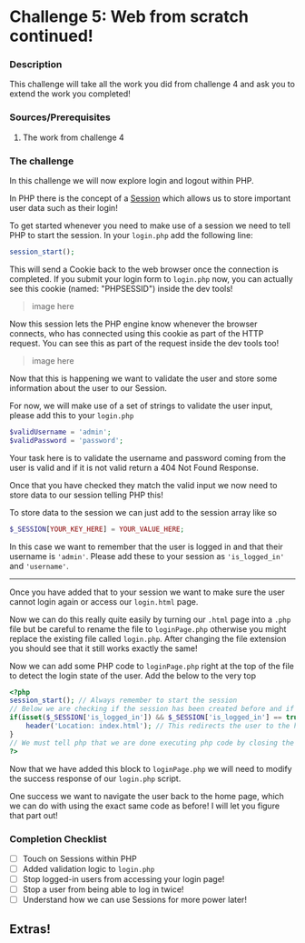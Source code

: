 # Challenge 5: Web from scratch continued!

### Description

This challenge will take all the work you did from challenge 4 and ask you to extend the work you completed!

### Sources/Prerequisites

1. The work from challenge 4

### The challenge

In this challenge we will now explore login and logout within PHP.

In PHP there is the concept of a [Session](https://www.w3schools.com/php/php_sessions.asp) which allows us to store
important user data such as their login!

To get started whenever you need to make use of a session we need to tell PHP to start the session. In your `login.php`
add the following line:

```php 
session_start();
```

This will send a Cookie back to the web browser once the connection is completed. If you submit your login form
to `login.php` now, you can actually see this cookie (named: "PHPSESSID") inside the dev tools!
> image here

Now this session lets the PHP engine know whenever the browser connects, who has connected using this cookie as part of
the HTTP request. You can see this as part of the request inside the dev tools too!
> image here

Now that this is happening we want to validate the user and store some information about the user to our Session.

For now, we will make use of a set of strings to validate the user input, please add this to your `login.php`

```php
$validUsername = 'admin';
$validPassword = 'password';
```

Your task here is to validate the username and password coming from the user is valid and if it is not valid return a
404 Not Found Response.

Once that you have checked they match the valid input we now need to store data to our session telling PHP this!

To store data to the session we can just add to the session array like so

```php 
$_SESSION[YOUR_KEY_HERE] = YOUR_VALUE_HERE;
```

In this case we want to remember that the user is logged in and that their username is `'admin'`. Please add these to
your session as `'is_logged_in'` and `'username'`.

<hr/>

Once you have added that to your session we want to make sure the user cannot login again or access our `login.html`
page.

Now we can do this really quite easily by turning our `.html` page into a `.php` file but be careful to rename the file
to `loginPage.php` otherwise you might replace the existing file called `login.php`. After changing the file extension
you should see that it still works exactly the same!

Now we can add some PHP code to `loginPage.php` right at the top of the file to detect the login state of the user. Add
the below to the very top

```php
<?php
session_start(); // Always remember to start the session 
// Below we are checking if the session has been created before and if it has that it is set to true!
if(isset($_SESSION['is_logged_in']) && $_SESSION['is_logged_in'] == true) {
    header('Location: index.html'); // This redirects the user to the home page if they are already logged in!
}
// We must tell php that we are done executing php code by closing the php script using the symbol below!
?> 
```

Now that we have added this block to `loginPage.php` we will need to modify the success response of our `login.php` script.

One success we want to navigate the user back to the home page, which we can do with using the exact same code as before! I will let you figure that part out!

### Completion Checklist
- [ ] Touch on Sessions within PHP
- [ ] Added validation logic to `login.php`
- [ ] Stop logged-in users from accessing your login page!
- [ ] Stop a user from being able to log in twice!
- [ ] Understand how we can use Sessions for more power later!

## Extras!
